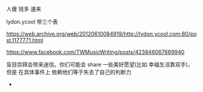 
人傻 钱多 速来

lydon.ycool 带三个表

https://web.archive.org/web/20120610084919/http://lydon.ycool.com:80/post.1177771.html

https://www.facebook.com/TWMusicWriting/posts/423846067669940

盲目崇拜会带来迷信。你们可能会 share 一些美好愿望(比如 幸福生活靠双手)，但是 在具体事件上 依赖他们等于失去了自己的判断力


-
